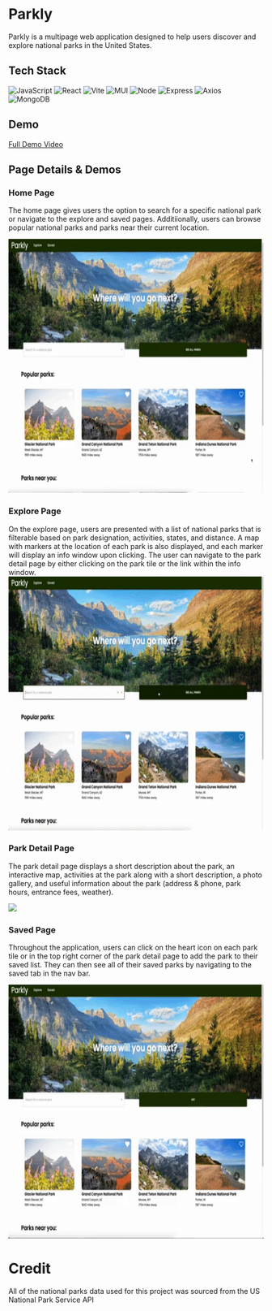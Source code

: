 # Parkly
Parkly is a multipage web application designed to help users discover and explore national parks in the United States.

## Tech Stack
![JavaScript](https://img.shields.io/badge/JavaScript-F7DF1E?style=for-the-badge&logo=javascript&logoColor=black)
![React](https://img.shields.io/badge/-React-61DAFB?logo=react&logoColor=white&style=for-the-badge)
![Vite](https://img.shields.io/badge/vite-%23646CFF.svg?style=for-the-badge&logo=vite&logoColor=white)
![MUI](https://img.shields.io/badge/MUI-%230081CB.svg?style=for-the-badge&logo=mui&logoColor=white)
![Node](https://img.shields.io/badge/-Node-9ACD32?logo=node.js&logoColor=white&style=for-the-badge)
![Express](https://img.shields.io/badge/-Express-DCDCDC?logo=express&logoColor=black&style=for-the-badge)
![Axios](https://img.shields.io/badge/-Axios-671ddf?logo=axios&logoColor=black&style=for-the-badge)
![MongoDB](https://img.shields.io/badge/MongoDB-%234ea94b.svg?style=for-the-badge&logo=mongodb&logoColor=white)

## Demo
[Full Demo Video](https://drive.google.com/file/d/1o4Zq98R9b2dtdowJidgzdpqSwTu2lt4q/view?usp=share_link)

## Page Details & Demos
### Home Page
The home page gives users the option to search for a specific national park or navigate to the explore and saved pages. Additiionally, users can browse popular national parks and parks near their current location.

<img src="./Parkly/demos/home.gif" height=500 />

### Explore Page
On the explore page, users are presented with a list of national parks that is filterable based on park designation, activities, states, and distance. A map with markers at the location of each park is also displayed, and each marker will display an info window upon clicking. The user can navigate to the park detail page by either clicking on the park tile or the link within the info window.
<img src="./Parkly/demos/expolore.gif" height=500 />

### Park Detail Page
The park detail page displays a short description about the park, an interactive map, activities at the park along with a short description, a photo gallery, and useful information about the park (address & phone, park hours, entrance fees, weather).

<img src="./Parkly/demos/detail.gif" height=500 />

### Saved Page
Throughout the application, users can click on the heart icon on each park tile or in the top right corner of the park detail page to add the park to their saved list. They can then see all of their saved parks by navigating to the saved tab in the nav bar. 

<img src="./Parkly/demos/saved.gif" height=500 />

# Credit
All of the national parks data used for this project was sourced from the US National Park Service API
